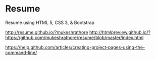 # Resume
Resume using HTML 5, CSS 3, & Bootstrap

http://resume.github.io/?mukeshrathore 
http://htmlpreview.github.io/?https://github.com/mukeshrathore/resume/blob/master/index.html

https://help.github.com/articles/creating-project-pages-using-the-command-line/

